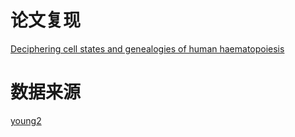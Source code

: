 # 论文复现
[Deciphering cell states and genealogies of human haematopoiesis](https://www.nature.com/articles/s41586-024-07066-z#Sec28)
# 数据来源
[young2](https://www.ncbi.nlm.nih.gov/geo/query/acc.cgi?acc=GSE219248)
